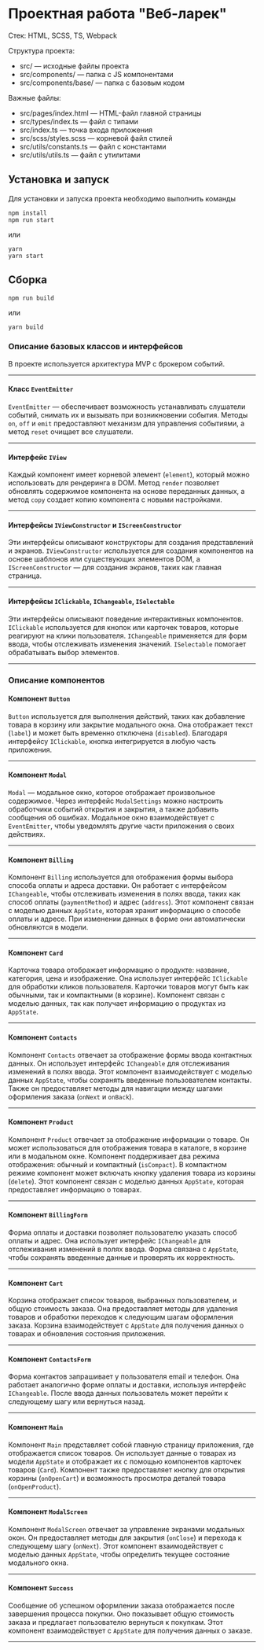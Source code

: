 # Проектная работа "Веб-ларек"

Стек: HTML, SCSS, TS, Webpack

Структура проекта:
- src/ — исходные файлы проекта
- src/components/ — папка с JS компонентами
- src/components/base/ — папка с базовым кодом

Важные файлы:
- src/pages/index.html — HTML-файл главной страницы
- src/types/index.ts — файл с типами
- src/index.ts — точка входа приложения
- src/scss/styles.scss — корневой файл стилей
- src/utils/constants.ts — файл с константами
- src/utils/utils.ts — файл с утилитами

## Установка и запуск
Для установки и запуска проекта необходимо выполнить команды

```
npm install
npm run start
```

или

```
yarn
yarn start
```
## Сборка

```
npm run build
```

или

```
yarn build
```

### **Описание базовых классов и интерфейсов**

В проекте используется архитектура MVP с брокером событий.

---

#### **Класс `EventEmitter`**
`EventEmitter` — обеспечивает возможность устанавливать слушатели событий, снимать их и вызывать при возникновении события. Методы `on`, `off` и `emit` предоставляют механизм для управления событиями, а метод `reset` очищает все слушатели.

---

#### **Интерфейс `IView`**
Каждый компонент имеет корневой элемент (`element`), который можно использовать для рендеринга в DOM. Метод `render` позволяет обновлять содержимое компонента на основе переданных данных, а метод `copy` создает копию компонента с новыми настройками.

---

#### **Интерфейсы `IViewConstructor` и `IScreenConstructor`**
Эти интерфейсы описывают конструкторы для создания представлений и экранов. `IViewConstructor` используется для создания компонентов на основе шаблонов или существующих элементов DOM, а `IScreenConstructor` — для создания экранов, таких как главная страница.

---

#### **Интерфейсы `IClickable`, `IChangeable`, `ISelectable`**
Эти интерфейсы описывают поведение интерактивных компонентов. `IClickable` используется для кнопок или карточек товаров, которые реагируют на клики пользователя. `IChangeable` применяется для форм ввода, чтобы отслеживать изменения значений. `ISelectable` помогает обрабатывать выбор элементов.

---

### **Описание компонентов**

#### **Компонент `Button`**
`Button` используется для выполнения действий, таких как добавление товара в корзину или закрытие модального окна. Она отображает текст (`label`) и может быть временно отключена (`disabled`). Благодаря интерфейсу `IClickable`, кнопка интегрируется в любую часть приложения.

---

#### **Компонент `Modal`**
`Modal` — модальное окно, которое отображает произвольное содержимое. Через интерфейс `ModalSettings` можно настроить обработчики событий открытия и закрытия, а также добавить сообщения об ошибках. Модальное окно взаимодействует с `EventEmitter`, чтобы уведомлять другие части приложения о своих действиях.

---

#### **Компонент `Billing`**
Компонент `Billing` используется для отображения формы выбора способа оплаты и адреса доставки. Он работает с интерфейсом `IChangeable`, чтобы отслеживать изменения в полях ввода, таких как способ оплаты (`paymentMethod`) и адрес (`address`). Этот компонент связан с моделью данных `AppState`, которая хранит информацию о способе оплаты и адресе. При изменении данных в форме они автоматически обновляются в модели.

---

#### **Компонент `Card`**
Карточка товара отображает информацию о продукте: название, категория, цена и изображение. Она использует интерфейс `IClickable` для обработки кликов пользователя. Карточки товаров могут быть как обычными, так и компактными (в корзине). Компонент связан с моделью данных, так как получает информацию о продуктах из `AppState`.

---

#### **Компонент `Contacts`**
Компонент `Contacts` отвечает за отображение формы ввода контактных данных. Он использует интерфейс `IChangeable` для отслеживания изменений в полях ввода. Этот компонент взаимодействует с моделью данных `AppState`, чтобы сохранять введенные пользователем контакты. Также он предоставляет методы для навигации между шагами оформления заказа (`onNext` и `onBack`).

---

#### **Компонент `Product`**
Компонент `Product` отвечает за отображение информации о товаре. Он может использоваться для отображения товара в каталоге, в корзине или в модальном окне. Компонент поддерживает два режима отображения: обычный и компактный (`isCompact`). В компактном режиме компонент может включать кнопку удаления товара из корзины (`delete`). Этот компонент связан с моделью данных `AppState`, которая предоставляет информацию о товарах.

---

#### **Компонент `BillingForm`**
Форма оплаты и доставки позволяет пользователю указать способ оплаты и адрес. Она использует интерфейс `IChangeable` для отслеживания изменений в полях ввода. Форма связана с `AppState`, чтобы сохранять введенные данные и проверять их корректность.

---

#### **Компонент `Cart`**
Корзина отображает список товаров, выбранных пользователем, и общую стоимость заказа. Она предоставляет методы для удаления товаров и обработки переходов к следующим шагам оформления заказа. Корзина взаимодействует с `AppState` для получения данных о товарах и обновления состояния приложения.

---

#### **Компонент `ContactsForm`**
Форма контактов запрашивает у пользователя email и телефон. Она работает аналогично форме оплаты и доставки, используя интерфейс `IChangeable`. После ввода данных пользователь может перейти к следующему шагу или вернуться назад.

---

#### **Компонент `Main`**
Компонент `Main` представляет собой главную страницу приложения, где отображается список товаров. Он использует данные о товарах из модели `AppState` и отображает их с помощью компонентов карточек товаров (`Card`). Компонент также предоставляет кнопку для открытия корзины (`onOpenCart`) и возможность просмотра деталей товара (`onOpenProduct`).

---

#### **Компонент `ModalScreen`**
Компонент `ModalScreen` отвечает за управление экранами модальных окон. Он предоставляет методы для закрытия (`onClose`) и перехода к следующему шагу (`onNext`). Этот компонент взаимодействует с моделью данных `AppState`, чтобы определить текущее состояние модального окна.

---

#### **Компонент `Success`**
Сообщение об успешном оформлении заказа отображается после завершения процесса покупки. Оно показывает общую стоимость заказа и предлагает пользователю вернуться к покупкам. Этот компонент взаимодействует с `AppState` для получения данных о заказе.

---
